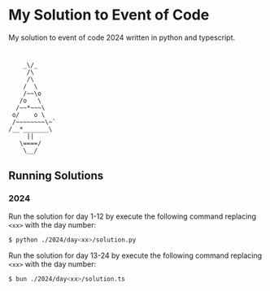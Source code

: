 # My Solution to Event of Code

My solution to event of code 2024 written in python and typescript. 

# 

```
    _\/_
     /\
     /\
    /  \
    /~~\o
   /o   \
  /~~*~~~\
 o/    o \
 /~~~~~~~~\~`
/__*_______\
     ||
   \====/
    \__/
```

## Running Solutions

### 2024

Run the solution for day 1-12 by execute the following command replacing `<xx>` with the day number:
```bash
$ python ./2024/day<xx>/solution.py
```
Run the solution for day 13-24 by execute the following command replacing `<xx>` with the day number:
```bash
$ bun ./2024/day<xx>/solution.ts
```
